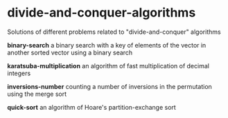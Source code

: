 # divide-and-conquer-algorithms
Solutions of different problems related to "divide-and-conquer" algorithms

<b>binary-search</b> a binary search with a key of elements of the vector in another sorted vector using a binary search

<b>karatsuba-multiplication</b> an algorithm of fast multiplication of decimal integers

<b>inversions-number</b> counting a number of inversions in the permutation using the merge sort

<b>quick-sort</b> an algorithm of Hoare's partition-exchange sort
